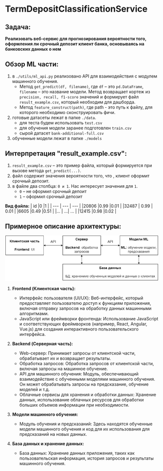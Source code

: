 # TermDepositClassificationService

## Задача:
**Реализовать веб-сервис для прогнозирования вероятности того, оформления  ли срочный депозит клиент банка, основываясь на банковских данных о нем**

## Обзор ML части:
1. в ```./utils/ml_api.py``` реализовано API для взаимодействия с модулем машинного обучения.
    - Метод ```get_predict(df, filename)```, где ```df``` – это ```pd.DataFrame```, ```filename``` – это название модели. Метод возвращает кортеж из ```precision, recall, f1-score``` значений и формирует файл ```result_example.csv```, который необходим для дашборда.
    - Метод ```feature_construct(path)```, где path - это путь к файлу, для которого необходимо сконструировать фичи. 
3. готовые датасеты лежат в папке ```./data```.
    - для теста будем использовать ```test.csv```
    - для обучения модели заранее подготовлен ```train.csv```
    - сырой датасет ```bank-additional-full.csv```
5. обученные модели лежат в папке ```./models```
## Интерпретация "result_example.csv":
1. ```result_example.csv``` – это пример файла, который формируется при вызове метода ```get_predict(...)```.
2. файл содержит значения вероятности того, что , клиент оформит срочный депозит.
3. в файле два столбца: ```0 и 1```. Нас интересует значения для ```1```.
    - ```0``` – не оформил срочный депоит
    - ```1``` – оформил срочный депозит

**Вид файла:**
| id |0  |1  |
| --- | --- | --- |
|20806  |0.99  |0.01  |
|32487  | 0.99 | 0.01 |
|6605  |0.49  |0.51  |
|...  | ...| ... |
|12415  |0.98  |0.02  |

## Примерное описание архитектуры:
![plot](./data/img/архитектура.png)

1. **Frontend (Клиентская часть):**
    - Интерфейс пользователя (UI/UX): Веб-интерфейс, который предоставляет пользователю доступ к функциям приложения, включая отправку запросов на обработку данных машинными алгоритмами.
    - JavaScript или фреймворки фронтенда: Использование JavaScript и соответствующих фреймворков (например, React, Angular, Vue.js) для создания интерактивного пользовательского интерфейса.
    
2. **Backend (Серверная часть):**
    - Web-сервер: Принимает запросы от клиентской части, обрабатывает их и возвращает результаты.
    - Обработка запросов: Обработка запросов от клиентской части, включая запросы на машинное обучение.
    - API для машинного обучения: Модуль, обеспечивающий взаимодействие с обученными моделями машинного обучения. Он может обрабатывать запросы на предсказание, обучение моделей и т.д.
    - Облачные сервисы для хранения и обработки данных: Хранение данных, использование облачных ресурсов для обработки больших объемов информации при необходимости.
    
3. **Модели машинного обучения:**
    - Модуль обучения и предсказаний: Здесь находятся обученные модели машинного обучения и код для их использования для предсказаний на новых данных.
    
4. **База данных и хранение данных:**
    - База данных: Хранение данных приложения, таких как пользовательская информация, история запросов и результаты машинного обучения.


